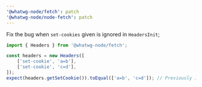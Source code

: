 ```yaml
---
'@whatwg-node/fetch': patch
'@whatwg-node/node-fetch': patch
---
```


Fix the bug when `set-cookies` given is ignored in `HeadersInit`;

```js
import { Headers } from '@whatwg-node/fetch';

const headers = new Headers([
    ['set-cookie', 'a=b'],
    ['set-cookie', 'c=d'],
]);
expect(headers.getSetCookie()).toEqual(['a=b', 'c=d']); // Previously it was empty
```